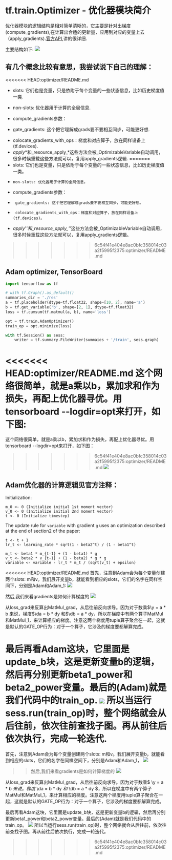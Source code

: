 # tf.train.Optimizer - 优化器模块简介

优化器模块的逻辑结构是相对简单清晰的，它主要是针对出梯度(compute_gradients),在计算出合适的更新量，应用到对应的变量上去（apply_gradients).[官方API](https://www.tensorflow.org/api_docs/python/tf/train/Optimizer),讲的很详细.

主要结构如下:
![](./res/gradients.jpg)

## 有几个概念比较有意思，我尝试说下自己的理解：

<<<<<<< HEAD:optimizer/README.md
   *  slots: 它们也是变量，只是依附于每个变量的一些状态信息，比如历史梯度值一类.
   +    non-slots: 优化器用于计算的全局信息.
   *  compute_gradients参数：
   +    gate_gradients: 这个把它理解成grads要不要相互同步，可能更好想.
   *  colocate_gradients_with_ops：梯度和对应算子，放在同样设备上(tf.devices).
   *  _apply_*和_resource_apply_*这些方法会被_OptimizableVariable自动调用，很多时候重载这些方法就可以，复用apply_gradients逻辑.
=======
   *  slots: 它们也是变量，只是依附于每个变量的一些状态信息，比如历史梯度值一类。
   *     non-slots: 优化器用于计算的全局信息。
   *  compute_gradients参数：
   *      gate_gradients: 这个把它理解成grads要不要相互同步，可能更好想。
   *      colocate_gradients_with_ops：梯度和对应算子，放在同样设备上(tf.devices)。
   *  _apply_'*'和_resource_apply_'*'这些方法会被_OptimizableVariable自动调用，很多时候重载这些方法就可以，复用apply_gradients逻辑。
>>>>>>> 6c54f41e404e8ac0bfc358014c03a2f5995f2375:optimizer/README.md

## Adam optimizer, TensorBoard
```python
import tensorflow as tf

# with tf.Graph().as_default()
summaries_dir = './res'
a = tf.placeholder(dtype=tf.float32, shape=[10, 2], name='a')
b = tf.get_variable('b', shape=[2, 1], dtype=tf.float32)
loss = tf.cumsum(tf.matmul(a, b), name='loss')

opt = tf.train.AdamOptimizer()
train_op = opt.minimize(loss)

with tf.Session() as sess:
    writer = tf.summary.FileWriter(summaies + '/train', sess.graph)
```
<<<<<<< HEAD:optimizer/README.md
这个网络很简单，就是a乘以b，累加求和作为损失，再配上优化器寻优。用tensorboard --logdir=opt来打开，如下图:
=======
这个网络很简单，就是a乘以b，累加求和作为损失，再配上优化器寻优。用tensorboard --logdir=opt来打开，如下图：
>>>>>>> 6c54f41e404e8ac0bfc358014c03a2f5995f2375:optimizer/README.md
![](./res/all.png)

## Adam优化器的计算逻辑见官方注释：
Initialization:

```
m_0 <- 0 (Initialize initial 1st moment vector)
v_0 <- 0 (Initialize initial 2nd moment vector)
t <- 0 (Initialize timestep)
```

The update rule for `variable` with gradient `g` uses an optimization
described at the end of section2 of the paper:

```
t <- t + 1
lr_t <- learning_rate * sqrt(1 - beta2^t) / (1 - beta1^t)

m_t <- beta1 * m_{t-1} + (1 - beta1) * g
v_t <- beta2 * v_{t-1} + (1 - beta2) * g * g
variable <- variable - lr_t * m_t / (sqrt(v_t) + epsilon)
```
<<<<<<< HEAD:optimizer/README.md
首先，注意到Adam会为每个变量创建两个slots: m和v。我们展开变量b，就能看到相应的slots，它们的名字在同样空间下，分别是Adam和Adam_1:
![](./res/var_b.png)

然后,我们来看gradients是如何计算梯度的
![](./res/gradients.png)

从loss_grad来反算出MatMul_grad，从后往前反向求导。因为对于数乘$\y = a * b 来说，梯度$\da = b * dy 和$\db = a * dy，所以在梯度中有两个算子MatMul和MatMul_1，来计算相应的梯度。注意这两个梯度用tuple算子聚合在一起，这就是默认的GATE_OP行为：对于一个算子，它涉及的梯度要都解算完成。

最后再看Adam这块，它里面是update_b块，这是更新变量b的逻辑，然后再分别更新beta1_power和beta2_power变量。最后的(Adam)就是我们代码中的train_op.
![](./res/update.png)
所以当运行sess.run(train_op)时，整个网络就会从后往前，依次往前查找子图。再从前往后依次执行，完成一轮迭代.
=======
首先，注意到Adam会为每个变量创建两个slots: m和v。我们展开变量b，就能看到相应的slots，它们的名字在同样空间下，分别是Adam和Adam_1，
![](./res/var_b.png)

>> 然后,我们来看gradients是如何计算梯度的
![](./res/gradients.png)

从loss_grad来反算出MatMul_grad，从后往前反向求导。因为对于数乘$ \y = a * b $来说，梯度$ \da = b * dy $和$ \db = a * dy $，所以在梯度中有两个算子MatMul和MatMul_1，来计算相应的梯度。注意这两个梯度用tuple算子聚合在一起，这就是默认的GATE_OP行为：对于一个算子，它涉及的梯度要都解算完成。

最后再看Adam这块，它里面是update_b块，这是更新变量b的逻辑，然后再分别更新beta1_power和beta2_power变量。最后的(Adam)就是我们代码中的train_op。
![](./res/update.png)
所以当运行sess.run(train_op)时，整个网络就会从后往前，依次往前查找子图。再从前往后依次执行，完成一轮迭代。
>>>>>>> 6c54f41e404e8ac0bfc358014c03a2f5995f2375:optimizer/README.md
